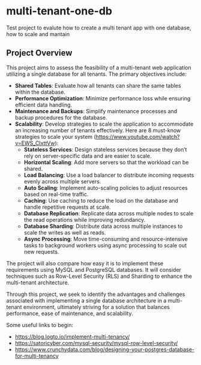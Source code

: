 # multi-tenant-one-db
Test project to evalute how to create a multi tenant app with one database, how to scale and mantain

## Project Overview

This project aims to assess the feasibility of a multi-tenant web application utilizing a single database for all tenants. The primary objectives include:

- **Shared Tables**: Evaluate how all tenants can share the same tables within the database.
- **Performance Optimization**: Minimize performance loss while ensuring efficient data handling.
- **Maintenance and Backups**: Simplify maintenance processes and backup procedures for the database.
- **Scalability**: Develop strategies to scale the application to accommodate an increasing number of tenants effectively. Here are 8 must-know strategies to scale your system (<https://www.youtube.com/watch?v=EWS_CIxttVw>):
  - **Stateless Services**: Design stateless services because they don’t rely on server-specific data and are easier to scale.
  - **Horizontal Scaling**: Add more servers so that the workload can be shared.
  - **Load Balancing**: Use a load balancer to distribute incoming requests evenly across multiple servers.
  - **Auto Scaling**: Implement auto-scaling policies to adjust resources based on real-time traffic.
  - **Caching**: Use caching to reduce the load on the database and handle repetitive requests at scale.
  - **Database Replication**: Replicate data across multiple nodes to scale the read operations while improving redundancy.
  - **Database Sharding**: Distribute data across multiple instances to scale the writes as well as reads.
  -  **Async Processing**: Move time-consuming and resource-intensive tasks to background workers using async processing to scale out new requests. 

The project will also compare how easy it is to implement these requirements using MySQL and PostgreSQL databases. It will consider techniques such as Row-Level Security (RLS) and Sharding to enhance the multi-tenant architecture.

Through this project, we seek to identify the advantages and challenges associated with implementing a single database architecture in a multi-tenant environment, ultimately striving for a solution that balances performance, ease of maintenance, and scalability.

Some useful links to begin:

- https://blog.logto.io/implement-multi-tenancy/
- https://satoricyber.com/mysql-security/mysql-row-level-security/
- https://www.crunchydata.com/blog/designing-your-postgres-database-for-multi-tenancy
